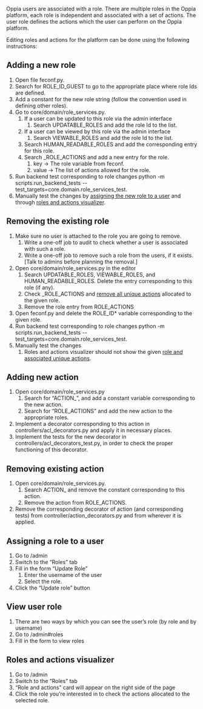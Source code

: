 Oppia users are associated with a role. There are multiple roles in the Oppia platform, each role is independent and associated with a set of actions. The user role defines the actions which the user can perform on the Oppia platform.


Editing roles and actions for the platform can be done using the following instructions: 
## Adding a new role
1. Open file feconf.py.
2. Search for ROLE_ID_GUEST to go to the appropriate place where role Ids are defined.
3. Add a constant for the new role string (follow the convention used in defining other roles).
4. Go to core/domain/role_services.py.
   1. If a user can be updated to this role via the admin interface
      1. Search UPDATABLE_ROLES and add the role Id to the list.
   2. If a user can be viewed by this role via the admin interface
      1. Search VIEWABLE_ROLES and add the role Id to the list.
   3. Search HUMAN_READABLE_ROLES and add the corresponding entry for this role.
   4. Search _ROLE_ACTIONS and add a new entry for the role.
      1. key → The role variable from feconf.
      2. value -> The list of actions allowed for the role.
5. Run backend test corresponding to role changes python -m scripts.run_backend_tests --test_targets=core.domain.role_services_test.
6. Manually test the changes by [assigning the new role to a user](#assigning-a-role-to-a-user) and through [roles and actions visualizer](#roles-and-actions-visualizer).

## Removing the existing role
1. Make sure no user is attached to the role you are going to remove. 
   1. Write a one-off job to audit to check whether a user is associated with such a role.
   2. Write a one-off job to remove such a role from the users, if it exists. [Talk to admins before planning the removal.]
2. Open core/domain/role_services.py in the editor
   1. Search UPDATABLE_ROLES, VIEWABLE_ROLES, and HUMAN_READABLE_ROLES. Delete the entry corresponding to this role (if any).
   2. Check _ROLE_ACTIONS and [remove all unique actions](#removing-existing-action) allocated to the given role. 
   3. Remove the role entry from ROLE_ACTIONS
3. Open feconf.py and delete the ROLE_ID* variable corresponding to the given role.
4. Run backend test corresponding to role changes python -m scripts.run_backend_tests --test_targets=core.domain.role_services_test.
5. Manually test the changes
   1. Roles and actions visualizer should not show the given [role and associated unique actions](#roles-and-actions-visualizer).


## Adding new action
1. Open core/domain/role_services.py
   1. Search for “ACTION_”, and add a constant variable corresponding to the new action.
   2. Search for “ROLE_ACTIONS” and add the new action to the appropriate roles.
2. Implement a decorator corresponding to this action in controllers/acl_decorators.py and apply it in necessary places.
3. Implement the tests for the new decorator in controllers/acl_decorators_test.py, in order to check the proper functioning of this decorator.

## Removing existing action
1. Open core/domain/role_services.py.
   1. Search ACTION_ and remove the constant corresponding to this action.
   2. Remove the action from ROLE_ACTIONS.
2. Remove the corresponding decorator of action (and corresponding tests) from controller/action_decorators.py and from wherever it is applied.


## Assigning a role to a user
1. Go to /admin
2. Switch to the “Roles” tab
3. Fill in the form “Update Role”
   1. Enter the username of the user
   2. Select the role.
4. Click the “Update role” button

## View user role
1. There are two ways by which you can see the user’s role (by role and by username)
2. Go to /admin#roles
3. Fill in the form to view roles

## Roles and actions visualizer
1. Go to /admin
2. Switch to the “Roles” tab
3. “Role and actions” card will appear on the right side of the page
4. Click the role you’re interested in to check the actions allocated to the selected role.